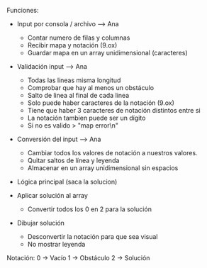 Funciones:
 - Input por consola / archivo --> Ana
    - Contar numero de filas y columnas
    - Recibir mapa y notación (9.ox)
    - Guardar mapa en un array unidimensional (caracteres)

 - Validación input --> Ana
    - Todas las lineas misma longitud
    - Comprobar que hay al menos un obstáculo
    - Salto de linea al final de cada linea
    - Solo puede haber caracteres de la notación (9.ox)
    - Tiene que haber 3 caracteres de notación distintos entre si
    - La notación tambien puede ser un dígito
    - Si no es valido > "map error\n"

 - Conversión del input --> Ana
    - Cambiar todos los valores de notación a nuestros valores.
    - Quitar saltos de línea y leyenda
    - Almacenar en un array unidimensional sin espacios

 - Lógica principal (saca la solucion)
 - Aplicar solución al array
    - Convertir todos los 0 en 2 para la solución
    
 - Dibujar solución
    - Desconvertir la notación para que sea visual
    - No mostrar leyenda




Notación:
 0 -> Vacío
 1 -> Obstáculo
 2 -> Solución